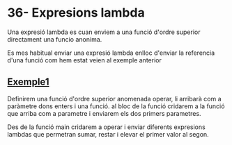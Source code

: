 # 36- Expresions lambda

Una expresió lambda es cuan enviem a una funció d'ordre superior directament una funcio anonima.

Es mes habitual enviar una expresió lambda enlloc d'enviar la referencia d'una funció com hem estat veien al exemple anterior

## [Exemple1]()

Definirem una funció d'ordre superior anomenada operar, li arribarà com a paràmetre dons enters i una funció. al bloc de la funció cridarem a la funció que arriba com a parametre i enviarem els dos primers parametres.

Des de la funció main cridarem a operar i enviar diferents expresions lambdas que permetran sumar, restar i elevar el primer valor al segon.
